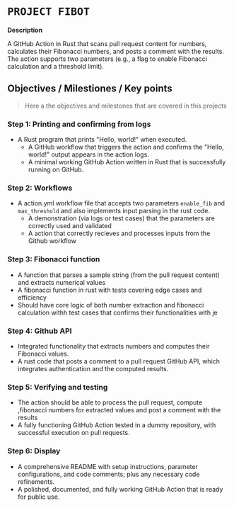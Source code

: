 # `PROJECT FIBOT`

**Description**

 A GitHub Action in Rust that scans pull request content for numbers, calculates their Fibonacci numbers, and posts a comment with the results. The action supports two parameters (e.g., a flag to enable Fibonacci calculation and a threshold limit).

## **Objectives / Milestiones / Key points**
> Here a the objectives and milestones that are covered in this projects

### Step 1: Printing and confirming from logs

- A Rust program that prints "Hello, world!" when executed.
  - A GitHub workflow that triggers the action and confirms the "Hello, world!" output appears in the action logs.
  - A minimal working GitHub Action written in Rust that is successfully running on GitHub.
    
### Step 2: Workflows

- A action.yml workflow file that accepts two parameters `enable_fib` and `max_threshold` and also implements input parsing in the rust code.
  - A demonstration (via logs or test cases) that the parameters are correctly used and validated
  - A action that correctly recieves and processes inputs from the Github workflow

### Step 3: Fibonacci function
- A function that parses a sample string (from the pull request content) and extracts numerical values
- A fibonacci function in rust with tests covering edge cases and efficiency 
- Should have core logic of both number extraction and fibonacci calculation withh test cases that confirms their functionalities with je

### Step 4: Github API
- Integrated functionality that extracts numbers and computes their Fibonacci values.
- A rust code that posts a comment to a pull request GitHub API, which integrates authentication and the computed results.

### Step 5: Verifying and testing
- The action should be able to process the pull request, compute ,fibonacci numbers  for extracted values and post a comment with the results
- A fully functioning GitHub Action tested in a dummy repository, with successful execution on pull requests.

### Step 6: Display
- A comprehensive README with setup instructions, parameter configurations, and code comments; plus any necessary code refinements.
- A polished, documented, and fully working GitHub Action that is ready for public use.



 

 


